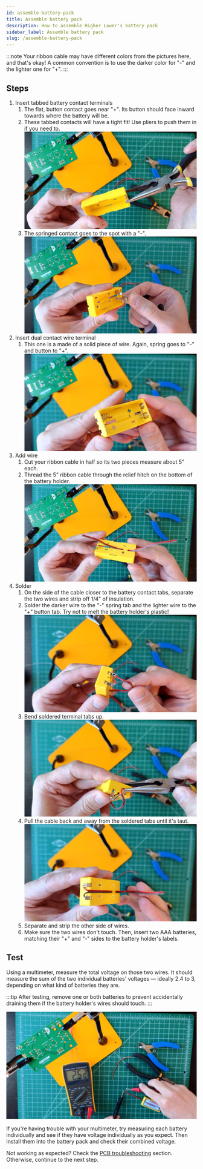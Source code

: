 ```yaml
---
id: assemble-battery-pack
title: Assemble battery pack
description: How to assemble Higher Lower's battery pack
sidebar_label: Assemble battery pack
slug: /assemble-battery-pack
---
```


:::note
Your ribbon cable may have different colors from the pictures here, and that's okay! A common convention is to use the darker color for "-" and the lighter one for "+".
:::

## Steps

1. Insert tabbed battery contact terminals
   1. The flat, button contact goes near "+". Its button should face inward towards where the battery will be.
   2. These tabbed contacts will have a tight fit! Use pliers to push them in if you need to.
      [![battery terminal tabs positive pliers](/img/battery_terminal_tabs_positive_pliers-021.jpg)](/img/battery_terminal_tabs_positive_pliers-021.jpg)
   3. The springed contact goes to the spot with a "-".
      [![battery terminal tabs](/img/battery_terminal_tabs-024.jpg)](/img/battery_terminal_tabs-024.jpg)
2. Insert dual contact wire terminal
   1. This one is a made of a solid piece of wire. Again, spring goes to "-" and button to "+".
      [![battery terminal dual contact](/img/battery_terminal_dual_contact-003.jpg)](/img/battery_terminal_dual_contact-003.jpg)
3. Add wire
   1. Cut your ribbon cable in half so its two pieces measure about 5" each.
   2. Thread the 5" ribbon cable through the relief hitch on the bottom of the battery holder.
      [![battery wire through relief](/img/battery_wire_through_relief-027.jpg)](/img/battery_wire_through_relief-027.jpg)
4. Solder
   1. On the side of the cable closer to the battery contact tabs, separate the two wires and strip off 1/4" of insulation.
   2. Solder the darker wire to the "-" spring tab and the lighter wire to the "+" button tab. Try not to melt the battery holder's plastic!
      [![battery terminal soldered](/img/battery_terminal_soldered-002.jpg)](/img/battery_terminal_soldered-002.jpg)
   3. Bend soldered terminal tabs up.
      [![battery terminal bend tabs](/img/battery_terminal_bend_tabs-004.jpg)](/img/battery_terminal_bend_tabs-004.jpg)
   4. Pull the cable back and away from the soldered tabs until it's taut.
      [![battery holder done](/img/battery_holder_done-012.jpg)](/img/battery_holder_done-012.jpg)
   5. Separate and strip the other side of wires.
   6. Make sure the two wires don't touch. Then, insert two AAA batteries, matching their "+" and "-" sides to the battery holder's labels.

## Test

Using a multimeter, measure the total voltage on those two wires. It should measure the sum of the two individual batteries' voltages &mdash; ideally 2.4 to 3, depending on what kind of batteries they are.

:::tip
After testing, remove one or both batteries to prevent accidentally draining them if the battery holder's wires should touch.
:::

[![battery holder multimeter test](/img/battery_holder_multimeter_test-011.jpg)](/img/battery_holder_multimeter_test-011.jpg)

If you're having trouble with your multimeter, try measuring each battery individually and see if they have voltage individually as you expect. Then install them into the battery pack and check their combined voltage.

Not working as expected? Check the [PCB troubleshooting](pcb-troubleshooting.md) section. Otherwise, continue to the next step.

